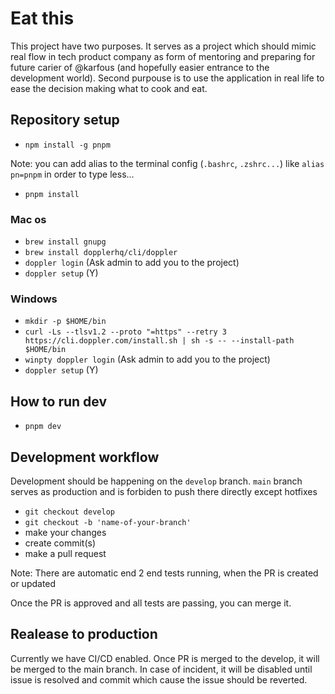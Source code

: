 # Eat this

This project have two purposes. It serves as a project which should mimic real flow in tech product company as form of mentoring and preparing for future carier of @karfous (and hopefully easier entrance to the development world). Second purpouse is to use the application in real life to ease the decision making what to cook and eat.

## Repository setup

- `npm install -g pnpm`

Note: you can add alias to the terminal config (`.bashrc`, `.zshrc...`) like `alias pn=pnpm` in order to type less...

- `pnpm install`

### Mac os

- `brew install gnupg`
- `brew install dopplerhq/cli/doppler`
- `doppler login` (Ask admin to add you to the project)
- `doppler setup` (Y)

### Windows

- `mkdir -p $HOME/bin`
- `curl -Ls --tlsv1.2 --proto "=https" --retry 3 https://cli.doppler.com/install.sh | sh -s -- --install-path $HOME/bin`
- `winpty doppler login` (Ask admin to add you to the project)
- `doppler setup` (Y)

## How to run dev

- `pnpm dev`

## Development workflow

Development should be happening on the `develop` branch. `main` branch serves as production and is forbiden to push there directly except hotfixes

- `git checkout develop`
- `git checkout -b 'name-of-your-branch'`
- make your changes
- create commit(s)
- make a pull request

Note: There are automatic end 2 end tests running, when the PR is created or updated

Once the PR is approved and all tests are passing, you can merge it.

## Realease to production

Currently we have CI/CD enabled. Once PR is merged to the develop, it will be merged to the main branch. In case of incident, it will be disabled until issue is resolved and commit which cause the issue should be reverted.
